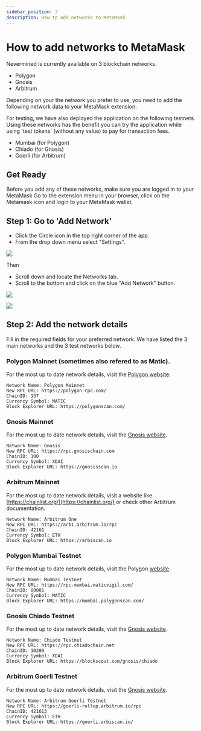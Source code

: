 ```yaml
---
sidebar_position: 3
description: How to add networks to MetaMask
---
```


# How to add networks to MetaMask

Nevermined is currently available on 3 blockchain networks. 
- Polygon
- Gnosis
- Arbitrum

Depending on your the network you prefer to use, you need to add the following network data to your MetaMask extension. 

For testing, we have also deployed the application on the following testnets. Using these networks has the benefit you can try the application while using 'test tokens' (without any value) to pay for transaction fees. 
- Mumbai (for Polygon)
- Chiado (for Gnosis)
- Goerli (for Arbitrum)


## Get Ready
Before you add any of these networks, make sure you are logged in to your MetaMask 
Go to the extension menu in your browser, click on the Metamask icon and login to your MetaMask wallet.


## Step 1: Go to 'Add Network'

- Click the Circle icon in the top right corner of the app. 
- From the drop down menu select "Settings".

![](../images/tutorials/metamask/MM_settings.png)

Then
- Scroll down and locate the Networks tab. 
- Scroll to the bottom and click on the blue "Add Network" button.

![](../images/tutorials/metamask/MM_settings_Network.png)

![](../images/tutorials/metamask/MM_add_network_manually_2.png)


## Step 2: Add the network details

Fill in the required fields for your preferred network. We have listed the 3 main networks and the 3 test networks below. 

### Polygon Mainnet (sometimes also refered to as Matic). 
For the most up to date network details, visit the [Polygon website](https://wiki.polygon.technology/docs/develop/metamask/config-polygon-on-metamask#add-the-polygon-network-manually).

```
Network Name: Polygon Mainnet
New RPC URL: https://polygon-rpc.com/
ChainID: 137
Currency Symbol: MATIC
Block Explorer URL: https://polygonscan.com/
```

### Gnosis Mainnet
For the most up to date network details, visit the [Gnosis website](https://docs.gnosischain.com/tools/wallets/metamask/).

```
Network Name: Gnosis
New RPC URL: https://rpc.gnosischain.com
ChainID: 100
Currency Symbol: XDAI
Block Explorer URL: https://gnosisscan.io
```


### Arbitrum Mainnet
For the most up to date network details, visit a website like [https://chainlist.org/](https://chainlist.org/) or check other Arbitrum documentation.

```
Network Name: Arbitrum One
New RPC URL: https://arb1.arbitrum.io/rpc
ChainID: 42161
Currency Symbol: ETH
Block Explorer URL: https://arbiscan.io
```


### Polygon Mumbai Testnet
For the most up to date network details, visit the Polygon [website](https://wiki.polygon.technology/docs/develop/metamask/config-polygon-on-metamask#add-the-polygon-network-manually).

```
Network Name: Mumbai Testnet
New RPC URL: https://rpc-mumbai.maticvigil.com/
ChainID: 80001
Currency Symbol: MATIC
Block Explorer URL: https://mumbai.polygonscan.com/
```

### Gnosis Chiado Testnet
For the most up to date network details, visit the [Gnosis website](https://docs.gnosischain.com/tools/wallets/metamask/).

```
Network Name: Chiado Testnet
New RPC URL: https://rpc.chiadochain.net
ChainID: 10200
Currency Symbol: XDAI
Block Explorer URL: https://blockscout.com/gnosis/chiado
```

### Arbitrum Goerli Testnet
For the most up to date network details, visit the [Gnosis website](https://docs.gnosischain.com/tools/wallets/metamask/).

```
Network Name: Arbitrum Goerli Testnet
New RPC URL: https://goerli-rollup.arbitrum.io/rpc
ChainID: 421613
Currency Symbol: ETH
Block Explorer URL: https://goerli.arbiscan.io/ 
```

